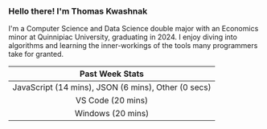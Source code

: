 
### Hello there! I'm Thomas Kwashnak

I'm a Computer Science and Data Science double major with an Economics
minor at Quinnipiac University, graduating in 2024.
I enjoy diving into algorithms and learning the inner-workings of the tools
many programmers take for granted.

| Past Week Stats |
| :---: |
| JavaScript (14 mins), JSON (6 mins), Other (0 secs) |
| VS Code (20 mins) |
| Windows (20 mins) |

